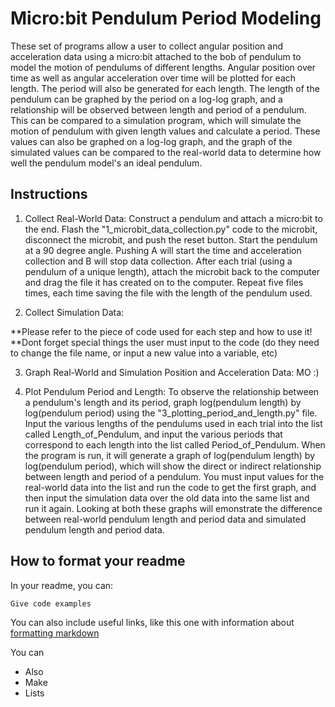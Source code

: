# Micro:bit Pendulum Period Modeling
  These set of programs allow a user to collect angular position and acceleration data using a micro:bit attached to the bob of pendulum to model the motion of pendulums of different lengths. Angular position over time as well as angular acceleration over time will be plotted for each length. The period will also be generated for each length. The length of the pendulum can be graphed by the period on a log-log graph, and a relationship will be observed between length and period of a pendulum. This can be compared to a simulation program, which will simulate the motion of pendulum with given length values and calculate a period. These values can also be graphed on a log-log graph, and the graph of the simulated values can be compared to the real-world data to determine how well the pendulum model's an ideal pendulum.

## Instructions

1. Collect Real-World Data:
  Construct a pendulum and attach a micro:bit to the end. Flash the "1_microbit_data_collection.py" code to the microbit, disconnect the microbit, and push the reset button. Start the pendulum at a 90 degree angle. Pushing A will start the time and acceleration collection and B will stop data collection. After each trial (using a pendulum of a unique length), attach the microbit back to the computer and drag the file it has created on to the computer. Repeat five files times, each time saving the file with the length of the pendulum used. 

2. Collect Simulation Data: 

**Please refer to the piece of code used for each step and how to use it!
**Dont forget special things the user must input to the code (do they need to change the file name, or input a new value into a variable, etc)

3. Graph Real-World and Simulation Position and Acceleration Data: MO :)

4. Plot Pendulum Period and Length:
  To observe the relationship between a pendulum's length and its period, graph log(pendulum length) by log(pendulum period) using the "3_plotting_period_and_length.py" file. Input the various lengths of the pendulums used in each trial into the list called Length_of_Pendulum, and input the various periods that correspond to each length into the list called Period_of_Pendulum. When the program is run, it will generate a graph of log(pendulum length) by log(pendulum period), which will show the direct or indirect relationship between length and period of a pendulum. You must input values for the real-world data into the list and run the code to get the first graph, and then input the simulation data over the old data into the same list and run it again. Looking at both these graphs will emonstrate the difference between real-world pendulum length and period data and simulated pendulum length and period data.


## How to format your readme

In your readme, you can:
```
Give code examples
```

You can also include useful links, like this one with information about [formatting markdown](https://help.github.com/en/articles/basic-writing-and-formatting-syntax)

You can
- Also
- Make
- Lists
